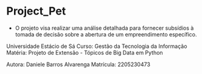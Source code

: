 # Project_Pet
* O projeto visa realizar uma análise detalhada para fornecer subsídios à tomada de decisão sobre a abertura de um empreendimento específico.

Universidade Estácio de Sá
Curso: Gestão da Tecnologia da Informação
Matéria: Projeto de Extensão - Tópicos de Big Data em Python

Autora: Daniele Barros Alvarenga
Matrícula: 2205230473
